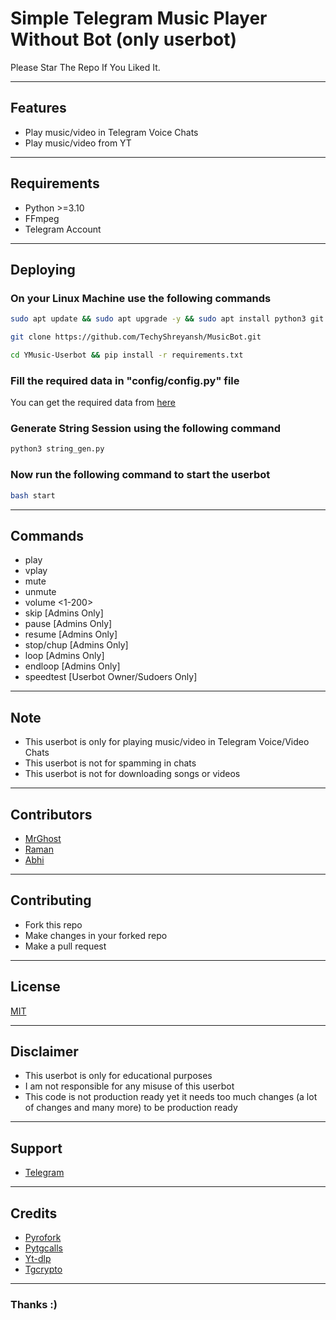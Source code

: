 # Simple Telegram Music Player Without Bot (only userbot)

Please Star The Repo If You Liked It.

---------

## Features

- Play music/video in Telegram Voice Chats
- Play music/video from YT

---------

## Requirements

- Python >=3.10
- FFmpeg
- Telegram Account

---------

## Deploying

### On your Linux Machine use the following commands

```sh
sudo apt update && sudo apt upgrade -y && sudo apt install python3 git ffmpeg -y
```

```sh
git clone https://github.com/TechyShreyansh/MusicBot.git
```

```sh
cd YMusic-Userbot && pip install -r requirements.txt
```

### Fill the required data in "config/config.py" file

You can get the required data from [here](https://my.telegram.org/)

### Generate String Session using the following command

```sh
python3 string_gen.py
```

### Now run the following command to start the userbot

```sh
bash start
```

---------

## Commands

- play <song name>
- vplay <link>
- mute
- unmute
- volume <1-200>
- skip [Admins Only]
- pause [Admins Only]
- resume [Admins Only]
- stop/chup [Admins Only]
- loop [Admins Only]
- endloop [Admins Only]
- speedtest [Userbot Owner/Sudoers Only]

---------

## Note

- This userbot is only for playing music/video in Telegram Voice/Video Chats
- This userbot is not for spamming in chats
- This userbot is not for downloading songs or videos

--------

## Contributors

- [MrGhost](https://github.com/MrGhostsx/)
- [Raman](https://github.com/ramanveerji/)
- [Abhi](https://github.com/AbhiTheModder)

--------

## Contributing

- Fork this repo
- Make changes in your forked repo
- Make a pull request

--------

## License

[MIT](https://github.com/TechyShreyansh/YMusic-Userbot/blob/main/LICENSE)

--------

## Disclaimer

- This userbot is only for educational purposes
- I am not responsible for any misuse of this userbot
- This code is not production ready yet it needs too much changes (a lot of changes and many more) to be production ready

--------

## Support

- [Telegram](https://t.me/AboutShreyansh)

---------

## Credits

- [Pyrofork](https://github.com/Mayuri-Chan/pyrofork)
- [Pytgcalls](https://github.com/pytgcalls/pytgcalls)
- [Yt-dlp](https://github.com/yt-dlp/yt-dlp)
- [Tgcrypto](https://github.com/pyrogram/tgcrypto)

---------

### Thanks :)
